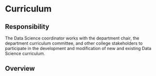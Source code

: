 # Curriculum

## Responsibility
The Data Science coordinator works with the department chair, the department curriculum committee, and other college stakeholders to participate in the development and modification of new and existing Data Science curriculum.

## Overview
